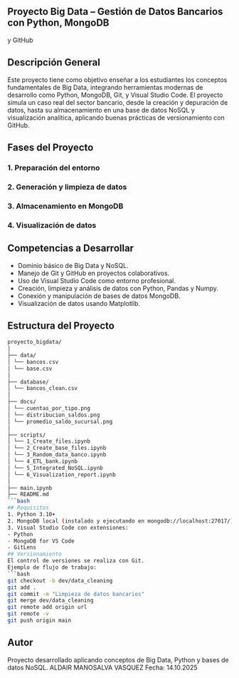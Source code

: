 ## Proyecto Big Data – Gestión de Datos Bancarios con Python, MongoDB
y GitHub
## Descripción General
Este proyecto tiene como objetivo enseñar a los estudiantes los conceptos
fundamentales de Big Data, integrando herramientas modernas de
desarrollo como Python, MongoDB, Git, y Visual Studio Code.
El proyecto simula un caso real del sector bancario, desde la creación
y depuración de datos, hasta su almacenamiento en una base de datos
NoSQL y visualización analítica, aplicando buenas prácticas de
versionamiento con GitHub.
## Fases del Proyecto
### 1. Preparación del entorno
### 2. Generación y limpieza de datos
### 3. Almacenamiento en MongoDB
### 4. Visualización de datos
## Competencias a Desarrollar
- Dominio básico de Big Data y NoSQL.
- Manejo de Git y GitHub en proyectos colaborativos.
- Uso de Visual Studio Code como entorno profesional.
- Creación, limpieza y análisis de datos con Python, Pandas y Numpy.
- Conexión y manipulación de bases de datos MongoDB.
- Visualización de datos usando Matplotlib.
## Estructura del Proyecto
```bash
proyecto_bigdata/
│
├── data/
│ └── bancos.csv
│ └── base.csv
│
├── database/
│ └── bancos_clean.csv
│
├── docs/
│ └── cuentas_por_tipo.png
│ └── distribucion_saldos.png
│ └── promedio_saldo_sucursal.png
│
├── scripts/
│ └── 1_Create_files.ipynb
│ └── 2_Create_base_files.ipynb
│ └── 3_Random_data_banco.ipynb
│ └── 4_ETL_bank.ipynb
│ └── 5_Integrated_NoSQL.ipynb
│ └── 6_Visualization_report.ipynb
│
├── main.ipynb
├── README.md
```bash
## Requisitos
1. Python 3.10+
2. MongoDB local (instalado y ejecutando en mongodb://localhost:27017/)
3. Visual Studio Code con extensiones:
- Python
- MongoDB for VS Code
- GitLens
## Versionamiento
El control de versiones se realiza con Git.
Ejemplo de flujo de trabajo:
```bash
git checkout -b dev/data_cleaning
git add .
git commit -m "Limpieza de datos bancarios"
git merge dev/data_cleaning
git remote add origin url
git remote -v
git push origin main
```
##  Autor
Proyecto desarrollado aplicando conceptos de Big Data, Python y bases
de datos NoSQL.
ALDAIR MANOSALVA VASQUEZ
Fecha: 14.10.2025